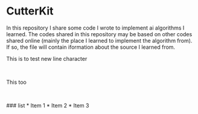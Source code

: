 # CutterKit
In this repository I share some code I wrote to implement ai algorithms I learned. The codes shared in this repository may be based on other codes shared online (mainly the place I learned to implement the algorithm from). If so, the file will contain iformation about the source I learned from.

This is to test new line character
<p>&nbsp;</p>
This too
<p>&nbsp;</p>
### list
  * Item 1
  * Item 2 
  * Item 3
